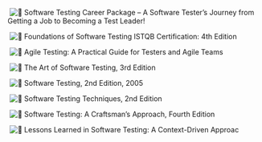  ![📓](https://static.xx.fbcdn.net/images/emoji.php/v9/tba/2/16/1f4d3.png) Software Testing Career Package – A Software Tester’s Journey from Getting a Job to Becoming a Test Leader!

 ![📔](https://static.xx.fbcdn.net/images/emoji.php/v9/t3b/2/16/1f4d4.png) Foundations of Software Testing ISTQB Certification: 4th Edition

 ![📒](https://static.xx.fbcdn.net/images/emoji.php/v9/t39/2/16/1f4d2.png) Agile Testing: A Practical Guide for Testers and Agile Teams

 ![📕](https://static.xx.fbcdn.net/images/emoji.php/v9/tbc/2/16/1f4d5.png) The Art of Software Testing, 3rd Edition

 ![📗](https://static.xx.fbcdn.net/images/emoji.php/v9/tbe/2/16/1f4d7.png) Software Testing, 2nd Edition, 2005

 ![📘](https://static.xx.fbcdn.net/images/emoji.php/v9/t3f/2/16/1f4d8.png) Software Testing Techniques, 2nd Edition

 ![📙](https://static.xx.fbcdn.net/images/emoji.php/v9/tc0/2/16/1f4d9.png) Software Testing: A Craftsman’s Approach, Fourth Edition

 ![📓](https://static.xx.fbcdn.net/images/emoji.php/v9/tba/2/16/1f4d3.png) Lessons Learned in Software Testing: A Context-Driven Approac